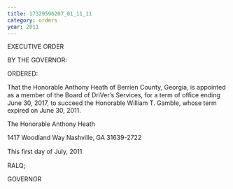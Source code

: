 ```yaml
---
title: 17329596207_01_11_11
category: orders
year: 2011
---
```

 

EXECUTIVE ORDER

BY THE GOVERNOR:

ORDERED:

That the Honorable Anthony Heath of Berrien County, Georgia, is
appointed as a member of the Board of DriVer’s Services, for a term
of ofﬁce ending June 30, 2017, to succeed the Honorable William
T. Gamble, whose term expired on June 30, 2011.

The Honorable Anthony Heath

1417 Woodland Way
Nashville, GA 31639-2722

This ﬁrst day of July, 2011

RALQ;

GOVERNOR

